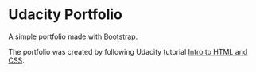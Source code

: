 # Udacity Portfolio

A simple portfolio made with [Bootstrap](http://getbootstrap.com/).

The portfolio was created by following Udacity tutorial [Intro to HTML and CSS](https://www.udacity.com/course/intro-to-html-and-css--ud304).
